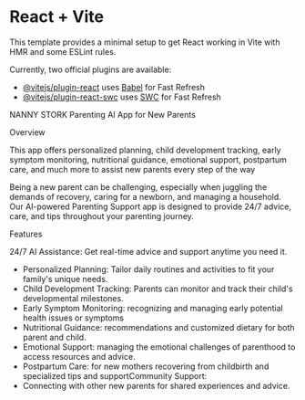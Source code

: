 # React + Vite

This template provides a minimal setup to get React working in Vite with HMR and some ESLint rules.

Currently, two official plugins are available:

- [@vitejs/plugin-react](https://github.com/vitejs/vite-plugin-react/blob/main/packages/plugin-react/README.md) uses [Babel](https://babeljs.io/) for Fast Refresh
- [@vitejs/plugin-react-swc](https://github.com/vitejs/vite-plugin-react-swc) uses [SWC](https://swc.rs/) for Fast Refresh



NANNY STORK
Parenting AI App for New Parents

Overview

 This app offers personalized planning, child development tracking, early symptom monitoring, nutritional guidance, emotional support, postpartum care, and much more to assist new parents every step of the way
 
 Being a new parent can be challenging, especially when juggling the demands of recovery, caring for a newborn, and managing a household. Our AI-powered Parenting Support app is designed to provide 24/7 advice, care, and tips throughout your parenting journey. 
 


Features

24/7 AI Assistance: Get real-time advice and support anytime you need it.

- Personalized Planning: Tailor daily routines and activities to fit your family's unique needs.
- Child Development Tracking: Parents can monitor and track their child's developmental milestones.
- Early Symptom Monitoring: recognizing and managing early potential health issues or symptoms
- Nutritional Guidance: recommendations and customized dietary for both parent and child.
- Emotional Support: managing the emotional challenges of parenthood to access resources and advice.
- Postpartum Care: for new mothers recovering from childbirth and specialized tips and supportCommunity Support: 
- Connecting with other new parents for shared experiences and advice.